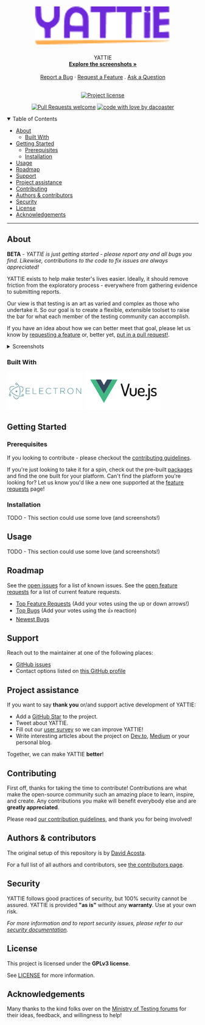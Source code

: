 <h1 align="center">
  <a href="https://github.com/dacoaster/yattie">
    <img src="docs/images/logo.png" alt="Logo" height="100">
  </a>
</h1>

<div align="center">
  YATTIE
  <br />
  <a href="#about"><strong>Explore the screenshots »</strong></a>
  <br />
  <br />
  <a href="https://github.com/dacoaster/yattie/issues/new?assignees=&labels=bug&template=01_BUG_REPORT.md&title=bug%3A+">Report a Bug</a>
  ·
  <a href="https://github.com/dacoaster/yattie/issues/new?assignees=&labels=enhancement&template=02_FEATURE_REQUEST.md&title=feat%3A+">Request a Feature</a>
  .
  <a href="https://github.com/dacoaster/yattie/issues/new?assignees=&labels=question&template=04_SUPPORT_QUESTION.md&title=support%3A+">Ask a Question</a>
</div>

<div align="center">
<br />

[![Project license](https://img.shields.io/github/license/dacoaster/yattie.svg?style=flat-square)](LICENSE)

[![Pull Requests welcome](https://img.shields.io/badge/PRs-welcome-ff69b4.svg?style=flat-square)](https://github.com/dacoaster/yattie/issues?q=is%3Aissue+is%3Aopen+label%3A%22help+wanted%22)
[![code with love by dacoaster](https://img.shields.io/badge/%3C%2F%3E%20with%20%E2%99%A5%20by-dacoaster-ff1414.svg?style=flat-square)](https://github.com/dacoaster)

</div>

<details open="open">
<summary>Table of Contents</summary>

- [About](#about)
  - [Built With](#built-with)
- [Getting Started](#getting-started)
  - [Prerequisites](#prerequisites)
  - [Installation](#installation)
- [Usage](#usage)
- [Roadmap](#roadmap)
- [Support](#support)
- [Project assistance](#project-assistance)
- [Contributing](#contributing)
- [Authors & contributors](#authors--contributors)
- [Security](#security)
- [License](#license)
- [Acknowledgements](#acknowledgements)

</details>

---

## About

**BETA** - *YATTIE is just getting started - please report any and all bugs you find. Likewise, contributions to the code to fix issues are always appreciated!*

YATTIE exists to help make tester's lives easier.  Ideally, it should remove friction from the exploratory process - everywhere from gathering evidence to submitting reports.

Our view is that testing is an art as varied and complex as those who undertake it.  So our goal is to create a flexible, extensible toolset to raise the bar for what each member of the testing community can accomplish.

If you have an idea about how we can better meet that goal, please let us know by [requesting a feature](https://features.yattie.ai) or, better yet, [put in a pull request!](docs/CONTRIBUTING.md).

<details>
<summary>Screenshots</summary>
<br>

|                               Test Charter                               |                               Test Timeline                               |
| :-------------------------------------------------------------------: | :--------------------------------------------------------------------: |
| <img src="docs/images/yattie-1.png" title="Test Charter" width="100%"> | <img src="docs/images/yattie-2.png" title="Test Timeline" width="100%"> |

</details>

### Built With

<img src="docs/images/electron.svg" title="Home Page" height="100">
<img src="docs/images/vuejs.svg" title="Home Page" height="100">

## Getting Started

### Prerequisites

If you looking to contribute - please checkout the [contributing guidelines](docs/CONTRIBUTING.md).

If you're just looking to take it for a spin, check out the pre-built [packages](https://github.com/dacoaster/yattie/releases) and find the one built for your platform.  Can't find the platform you're looking for? Let us know you'd like a new one supported at the [feature requests](https://features.yattie.ai) page!

### Installation

TODO - This section could use some love (and screenshots!)

## Usage

TODO - This section could use some love (and screenshots!)

## Roadmap

See the [open issues](https://github.com/dacoaster/yattie/issues) for a list of known issues.
See the [open feature requests](https://features.yattie.ai) for a list of current feature requests.

- [Top Feature Requests](https://features.yattie.ai) (Add your votes using the up or down arrows!)
- [Top Bugs](https://github.com/dacoaster/yattie/issues?q=is%3Aissue+is%3Aopen+label%3Abug+sort%3Areactions-%2B1-desc) (Add your votes using the 👍 reaction)
- [Newest Bugs](https://github.com/dacoaster/yattie/issues?q=is%3Aopen+is%3Aissue+label%3Abug)

## Support

Reach out to the maintainer at one of the following places:

- [GitHub issues](https://github.com/dacoaster/yattie/issues/new?assignees=&labels=question&template=04_SUPPORT_QUESTION.md&title=support%3A+)
- Contact options listed on [this GitHub profile](https://github.com/dacoaster)

## Project assistance

If you want to say **thank you** or/and support active development of YATTIE:

- Add a [GitHub Star](https://github.com/dacoaster/yattie) to the project.
- Tweet about YATTIE.
- Fill out our [user survey](https://yatt.ai/yattie-survey) so we can improve YATTIE!
- Write interesting articles about the project on [Dev.to](https://dev.to/), [Medium](https://medium.com/) or your personal blog.

Together, we can make YATTIE **better**!

## Contributing

First off, thanks for taking the time to contribute! Contributions are what make the open-source community such an amazing place to learn, inspire, and create. Any contributions you make will benefit everybody else and are **greatly appreciated**.


Please read [our contribution guidelines](docs/CONTRIBUTING.md), and thank you for being involved!

## Authors & contributors

The original setup of this repository is by [David Acosta](https://github.com/dacoaster).

For a full list of all authors and contributors, see [the contributors page](https://github.com/dacoaster/yattie/contributors).

## Security

YATTIE follows good practices of security, but 100% security cannot be assured.
YATTIE is provided **"as is"** without any **warranty**. Use at your own risk.

_For more information and to report security issues, please refer to our [security documentation](docs/SECURITY.md)._

## License

This project is licensed under the **GPLv3 license**.

See [LICENSE](LICENSE) for more information.

## Acknowledgements

Many thanks to the kind folks over on the [Ministry of Testing forums](https://club.ministryoftesting.com) for their ideas, feedback, and willingness to help!
